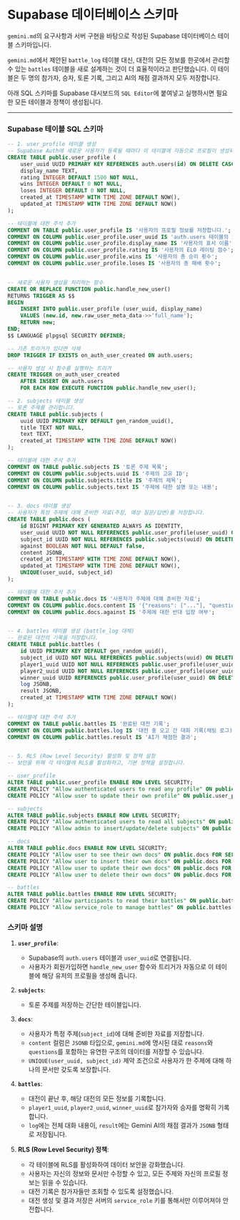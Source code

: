 # Supabase 데이터베이스 스키마

`gemini.md`의 요구사항과 서버 구현을 바탕으로 작성된 Supabase 데이터베이스 테이블 스키마입니다.

`gemini.md`에서 제안된 `battle_log` 테이블 대신, 대전의 모든 정보를 한곳에서 관리할 수 있는 `battles` 테이블을 새로 설계하는 것이 더 효율적이라고 판단했습니다. 이 테이블은 두 명의 참가자, 승자, 토론 기록, 그리고 AI의 채점 결과까지 모두 저장합니다.

아래 SQL 스키마를 Supabase 대시보드의 `SQL Editor`에 붙여넣고 실행하시면 필요한 모든 테이블과 정책이 생성됩니다.

---

### Supabase 테이블 SQL 스키마

```sql
-- 1. user_profile 테이블 생성
-- Supabase Auth에 새로운 사용자가 등록될 때마다 이 테이블에 자동으로 프로필이 생성되도록 함수와 트리거를 설정합니다.
CREATE TABLE public.user_profile (
    user_uuid UUID PRIMARY KEY REFERENCES auth.users(id) ON DELETE CASCADE,
    display_name TEXT,
    rating INTEGER DEFAULT 1500 NOT NULL,
    wins INTEGER DEFAULT 0 NOT NULL,
    loses INTEGER DEFAULT 0 NOT NULL,
    created_at TIMESTAMP WITH TIME ZONE DEFAULT NOW(),
    updated_at TIMESTAMP WITH TIME ZONE DEFAULT NOW()
);

-- 테이블에 대한 주석 추가
COMMENT ON TABLE public.user_profile IS '사용자의 프로필 정보를 저장합니다.';
COMMENT ON COLUMN public.user_profile.user_uuid IS 'auth.users 테이블의 id를 참조하는 외래 키';
COMMENT ON COLUMN public.user_profile.display_name IS '사용자의 표시 이름';
COMMENT ON COLUMN public.user_profile.rating IS '사용자의 ELO 레이팅 점수';
COMMENT ON COLUMN public.user_profile.wins IS '사용자의 총 승리 횟수';
COMMENT ON COLUMN public.user_profile.loses IS '사용자의 총 패배 횟수';


-- 새로운 사용자 생성을 처리하는 함수
CREATE OR REPLACE FUNCTION public.handle_new_user()
RETURNS TRIGGER AS $$
BEGIN
    INSERT INTO public.user_profile (user_uuid, display_name)
    VALUES (new.id, new.raw_user_meta_data->>'full_name');
    RETURN new;
END;
$$ LANGUAGE plpgsql SECURITY DEFINER;

-- 기존 트리거가 있다면 삭제
DROP TRIGGER IF EXISTS on_auth_user_created ON auth.users;

-- 사용자 생성 시 함수를 실행하는 트리거
CREATE TRIGGER on_auth_user_created
    AFTER INSERT ON auth.users
    FOR EACH ROW EXECUTE FUNCTION public.handle_new_user();

-- 2. subjects 테이블 생성
-- 토론 주제를 관리합니다.
CREATE TABLE public.subjects (
    uuid UUID PRIMARY KEY DEFAULT gen_random_uuid(),
    title TEXT NOT NULL,
    text TEXT,
    created_at TIMESTAMP WITH TIME ZONE DEFAULT NOW()
);

-- 테이블에 대한 주석 추가
COMMENT ON TABLE public.subjects IS '토론 주제 목록';
COMMENT ON COLUMN public.subjects.uuid IS '주제의 고유 ID';
COMMENT ON COLUMN public.subjects.title IS '주제의 제목';
COMMENT ON COLUMN public.subjects.text IS '주제에 대한 설명 또는 내용';


-- 3. docs 테이블 생성
-- 사용자가 특정 주제에 대해 준비한 자료(주장, 예상 질문/답변)를 저장합니다.
CREATE TABLE public.docs (
    id BIGINT PRIMARY KEY GENERATED ALWAYS AS IDENTITY,
    user_uuid UUID NOT NULL REFERENCES public.user_profile(user_uuid) ON DELETE CASCADE,
    subject_id UUID NOT NULL REFERENCES public.subjects(uuid) ON DELETE CASCADE,
    against BOOLEAN NOT NULL DEFAULT false,
    content JSONB,
    created_at TIMESTAMP WITH TIME ZONE DEFAULT NOW(),
    updated_at TIMESTAMP WITH TIME ZONE DEFAULT NOW(),
    UNIQUE(user_uuid, subject_id)
);

-- 테이블에 대한 주석 추가
COMMENT ON TABLE public.docs IS '사용자가 주제에 대해 준비한 자료';
COMMENT ON COLUMN public.docs.content IS '{"reasons": ["..."], "questions": [{"q": "...", "a": "..."}]} 형태의 JSON 데이터';
COMMENT ON COLUMN public.docs.against IS '주제에 대한 반대 입장 여부';


-- 4. battles 테이블 생성 (battle_log 대체)
-- 완료된 대전의 기록을 저장합니다.
CREATE TABLE public.battles (
    id UUID PRIMARY KEY DEFAULT gen_random_uuid(),
    subject_id UUID NOT NULL REFERENCES public.subjects(uuid) ON DELETE CASCADE,
    player1_uuid UUID NOT NULL REFERENCES public.user_profile(user_uuid) ON DELETE SET NULL,
    player2_uuid UUID NOT NULL REFERENCES public.user_profile(user_uuid) ON DELETE SET NULL,
    winner_uuid UUID REFERENCES public.user_profile(user_uuid) ON DELETE SET NULL,
    log JSONB,
    result JSONB,
    created_at TIMESTAMP WITH TIME ZONE DEFAULT NOW()
);

-- 테이블에 대한 주석 추가
COMMENT ON TABLE public.battles IS '완료된 대전 기록';
COMMENT ON COLUMN public.battles.log IS '대전 중 오고 간 대화 기록(채팅 로그)';
COMMENT ON COLUMN public.battles.result IS 'AI가 채점한 결과';


-- 5. RLS (Row Level Security) 활성화 및 정책 설정
-- 보안을 위해 각 테이블에 RLS를 활성화하고, 기본 정책을 설정합니다.

-- user_profile
ALTER TABLE public.user_profile ENABLE ROW LEVEL SECURITY;
CREATE POLICY "Allow authenticated users to read any profile" ON public.user_profile FOR SELECT TO authenticated USING (true);
CREATE POLICY "Allow user to update their own profile" ON public.user_profile FOR UPDATE TO authenticated USING (auth.uid() = user_uuid);

-- subjects
ALTER TABLE public.subjects ENABLE ROW LEVEL SECURITY;
CREATE POLICY "Allow authenticated users to read all subjects" ON public.subjects FOR SELECT TO authenticated USING (true);
CREATE POLICY "Allow admin to insert/update/delete subjects" ON public.subjects FOR ALL TO service_role USING (true); -- 관리자/서버만 주제를 관리할 수 있도록 정책 추가

-- docs
ALTER TABLE public.docs ENABLE ROW LEVEL SECURITY;
CREATE POLICY "Allow user to see their own docs" ON public.docs FOR SELECT TO authenticated USING (auth.uid() = user_uuid);
CREATE POLICY "Allow user to insert their own docs" ON public.docs FOR INSERT TO authenticated WITH CHECK (auth.uid() = user_uuid);
CREATE POLICY "Allow user to update their own docs" ON public.docs FOR UPDATE TO authenticated USING (auth.uid() = user_uuid);
CREATE POLICY "Allow user to delete their own docs" ON public.docs FOR DELETE TO authenticated USING (auth.uid() = user_uuid); -- 사용자가 자신의 문서를 삭제할 수 있도록 정책 추가

-- battles
ALTER TABLE public.battles ENABLE ROW LEVEL SECURITY;
CREATE POLICY "Allow participants to read their battles" ON public.battles FOR SELECT TO authenticated USING (auth.uid() = player1_uuid OR auth.uid() = player2_uuid);
CREATE POLICY "Allow service_role to manage battles" ON public.battles FOR ALL TO service_role USING (true); -- 서버에서만 battle을 생성, 수정, 삭제할 수 있도록 정책 추가


```

### 스키마 설명

1.  **`user_profile`**:

    - Supabase의 `auth.users` 테이블과 `user_uuid`로 연결됩니다.
    - 사용자가 회원가입하면 `handle_new_user` 함수와 트리거가 자동으로 이 테이블에 해당 유저의 프로필을 생성해 줍니다.

2.  **`subjects`**:

    - 토론 주제를 저장하는 간단한 테이블입니다.

3.  **`docs`**:

    - 사용자가 특정 주제(`subject_id`)에 대해 준비한 자료를 저장합니다.
    - `content` 컬럼은 `JSONB` 타입으로, `gemini.md`에 명시된 대로 `reasons`와 `questions`를 포함하는 유연한 구조의 데이터를 저장할 수 있습니다.
    - `UNIQUE(user_uuid, subject_id)` 제약 조건으로 사용자가 한 주제에 대해 하나의 문서만 갖도록 보장합니다.

4.  **`battles`**:

    - 대전이 끝난 후, 해당 대전의 모든 정보를 기록합니다.
    - `player1_uuid`, `player2_uuid`, `winner_uuid`로 참가자와 승자를 명확히 기록합니다.
    - `log`에는 전체 대화 내용이, `result`에는 Gemini AI의 채점 결과가 `JSONB` 형태로 저장됩니다.

5.  **RLS (Row Level Security) 정책**:
    - 각 테이블에 RLS를 활성화하여 데이터 보안을 강화했습니다.
    - 사용자는 자신의 정보와 문서만 수정할 수 있고, 모든 주제와 자신의 프로필 정보는 읽을 수 있습니다.
    - 대전 기록은 참가자들만 조회할 수 있도록 설정했습니다.
    - 대전 생성 및 결과 저장은 서버의 `service_role` 키를 통해서만 이루어져야 안전합니다.
